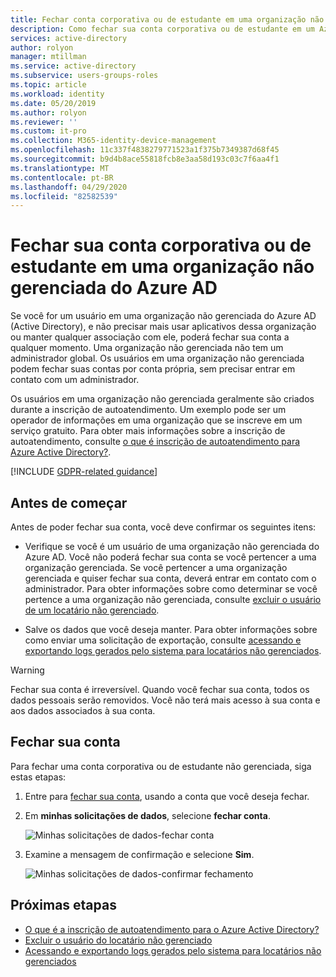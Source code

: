 ```yaml
---
title: Fechar conta corporativa ou de estudante em uma organização não gerenciada do Azure AD
description: Como fechar sua conta corporativa ou de estudante em um Azure Active Directory não gerenciado.
services: active-directory
author: rolyon
manager: mtillman
ms.service: active-directory
ms.subservice: users-groups-roles
ms.topic: article
ms.workload: identity
ms.date: 05/20/2019
ms.author: rolyon
ms.reviewer: ''
ms.custom: it-pro
ms.collection: M365-identity-device-management
ms.openlocfilehash: 11c337f4838279771523a1f375b7349387d68f45
ms.sourcegitcommit: b9d4b8ace55818fcb8e3aa58d193c03c7f6aa4f1
ms.translationtype: MT
ms.contentlocale: pt-BR
ms.lasthandoff: 04/29/2020
ms.locfileid: "82582539"
---
```

# <a name="close-your-work-or-school-account-in-an-unmanaged-azure-ad-organization"></a>Fechar sua conta corporativa ou de estudante em uma organização não gerenciada do Azure AD

Se você for um usuário em uma organização não gerenciada do Azure AD (Active Directory), e não precisar mais usar aplicativos dessa organização ou manter qualquer associação com ele, poderá fechar sua conta a qualquer momento. Uma organização não gerenciada não tem um administrador global. Os usuários em uma organização não gerenciada podem fechar suas contas por conta própria, sem precisar entrar em contato com um administrador.

Os usuários em uma organização não gerenciada geralmente são criados durante a inscrição de autoatendimento. Um exemplo pode ser um operador de informações em uma organização que se inscreve em um serviço gratuito. Para obter mais informações sobre a inscrição de autoatendimento, consulte [o que é inscrição de autoatendimento para Azure Active Directory?](directory-self-service-signup.md).

[!INCLUDE [GDPR-related guidance](../../../includes/gdpr-intro-sentence.md)]

## <a name="before-you-begin"></a>Antes de começar

Antes de poder fechar sua conta, você deve confirmar os seguintes itens:

* Verifique se você é um usuário de uma organização não gerenciada do Azure AD. Você não poderá fechar sua conta se você pertencer a uma organização gerenciada. Se você pertencer a uma organização gerenciada e quiser fechar sua conta, deverá entrar em contato com o administrador. Para obter informações sobre como determinar se você pertence a uma organização não gerenciada, consulte [excluir o usuário de um locatário não gerenciado](https://docs.microsoft.com/flow/gdpr-dsr-delete#delete-the-user-from-unmanaged-tenant).

* Salve os dados que você deseja manter. Para obter informações sobre como enviar uma solicitação de exportação, consulte [acessando e exportando logs gerados pelo sistema para locatários não gerenciados](https://docs.microsoft.com/power-platform/admin/powerapps-gdpr-dsr-guide-systemlogs#accessing-and-exporting-system-generated-logs-for-unmanaged-tenants).

> [!WARNING]
> Fechar sua conta é irreversível. Quando você fechar sua conta, todos os dados pessoais serão removidos. Você não terá mais acesso à sua conta e aos dados associados à sua conta.

## <a name="close-your-account"></a>Fechar sua conta

Para fechar uma conta corporativa ou de estudante não gerenciada, siga estas etapas:

1. Entre para [fechar sua conta](https://go.microsoft.com/fwlink/?linkid=873123), usando a conta que você deseja fechar.

1. Em **minhas solicitações de dados**, selecione **fechar conta**.

    ![Minhas solicitações de dados-fechar conta](./media/users-close-account/close-account.png)

1. Examine a mensagem de confirmação e selecione **Sim**.

    ![Minhas solicitações de dados-confirmar fechamento](./media/users-close-account/confirm-close.png)

## <a name="next-steps"></a>Próximas etapas

- [O que é a inscrição de autoatendimento para o Azure Active Directory?](directory-self-service-signup.md)
- [Excluir o usuário do locatário não gerenciado](https://docs.microsoft.com/flow/gdpr-dsr-delete#delete-the-user-from-unmanaged-tenant)
- [Acessando e exportando logs gerados pelo sistema para locatários não gerenciados](https://docs.microsoft.com/power-platform/admin/powerapps-gdpr-dsr-guide-systemlogs#accessing-and-exporting-system-generated-logs-for-unmanaged-tenants)
